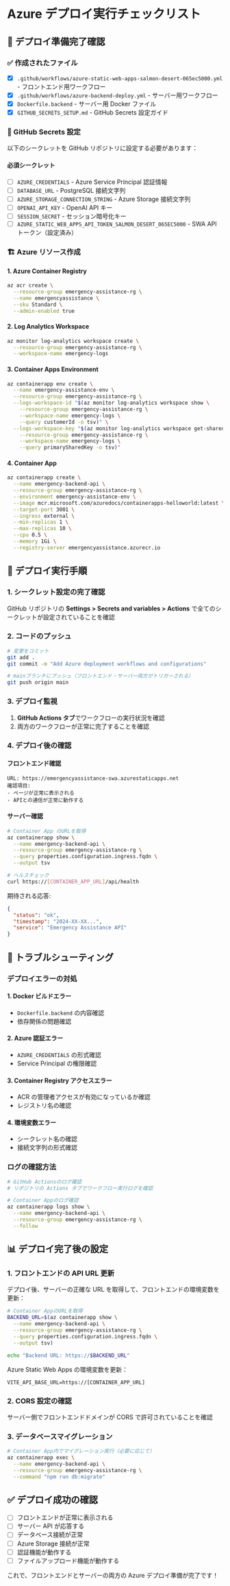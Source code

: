# Azure デプロイ実行チェックリスト

## 🎯 デプロイ準備完了確認

### ✅ 作成されたファイル

- [x] `.github/workflows/azure-static-web-apps-salmon-desert-065ec5000.yml` - フロントエンド用ワークフロー
- [x] `.github/workflows/azure-backend-deploy.yml` - サーバー用ワークフロー
- [x] `Dockerfile.backend` - サーバー用 Docker ファイル
- [x] `GITHUB_SECRETS_SETUP.md` - GitHub Secrets 設定ガイド

### 🔐 GitHub Secrets 設定

以下のシークレットを GitHub リポジトリに設定する必要があります：

#### 必須シークレット

- [ ] `AZURE_CREDENTIALS` - Azure Service Principal 認証情報
- [ ] `DATABASE_URL` - PostgreSQL 接続文字列
- [ ] `AZURE_STORAGE_CONNECTION_STRING` - Azure Storage 接続文字列
- [ ] `OPENAI_API_KEY` - OpenAI API キー
- [ ] `SESSION_SECRET` - セッション暗号化キー
- [ ] `AZURE_STATIC_WEB_APPS_API_TOKEN_SALMON_DESERT_065EC5000` - SWA API トークン（設定済み）

### 🏗️ Azure リソース作成

#### 1. Azure Container Registry

```bash
az acr create \
  --resource-group emergency-assistance-rg \
  --name emergencyassistance \
  --sku Standard \
  --admin-enabled true
```

#### 2. Log Analytics Workspace

```bash
az monitor log-analytics workspace create \
  --resource-group emergency-assistance-rg \
  --workspace-name emergency-logs
```

#### 3. Container Apps Environment

```bash
az containerapp env create \
  --name emergency-assistance-env \
  --resource-group emergency-assistance-rg \
  --logs-workspace-id "$(az monitor log-analytics workspace show \
    --resource-group emergency-assistance-rg \
    --workspace-name emergency-logs \
    --query customerId -o tsv)" \
  --logs-workspace-key "$(az monitor log-analytics workspace get-shared-keys \
    --resource-group emergency-assistance-rg \
    --workspace-name emergency-logs \
    --query primarySharedKey -o tsv)"
```

#### 4. Container App

```bash
az containerapp create \
  --name emergency-backend-api \
  --resource-group emergency-assistance-rg \
  --environment emergency-assistance-env \
  --image mcr.microsoft.com/azuredocs/containerapps-helloworld:latest \
  --target-port 3001 \
  --ingress external \
  --min-replicas 1 \
  --max-replicas 10 \
  --cpu 0.5 \
  --memory 1Gi \
  --registry-server emergencyassistance.azurecr.io
```

## 🚀 デプロイ実行手順

### 1. シークレット設定の完了確認

GitHub リポジトリの **Settings > Secrets and variables > Actions** で全てのシークレットが設定されていることを確認

### 2. コードのプッシュ

```bash
# 変更をコミット
git add .
git commit -m "Add Azure deployment workflows and configurations"

# mainブランチにプッシュ（フロントエンド・サーバー両方がトリガーされる）
git push origin main
```

### 3. デプロイ監視

1. **GitHub Actions タブ**でワークフローの実行状況を確認
2. 両方のワークフローが正常に完了することを確認

### 4. デプロイ後の確認

#### フロントエンド確認

```
URL: https://emergencyassistance-swa.azurestaticapps.net
確認項目:
- ページが正常に表示される
- APIとの通信が正常に動作する
```

#### サーバー確認

```bash
# Container App のURLを取得
az containerapp show \
  --name emergency-backend-api \
  --resource-group emergency-assistance-rg \
  --query properties.configuration.ingress.fqdn \
  --output tsv

# ヘルスチェック
curl https://[CONTAINER_APP_URL]/api/health
```

期待される応答:

```json
{
  "status": "ok",
  "timestamp": "2024-XX-XX...",
  "service": "Emergency Assistance API"
}
```

## 🔧 トラブルシューティング

### デプロイエラーの対処

#### 1. Docker ビルドエラー

- `Dockerfile.backend` の内容確認
- 依存関係の問題確認

#### 2. Azure 認証エラー

- `AZURE_CREDENTIALS` の形式確認
- Service Principal の権限確認

#### 3. Container Registry アクセスエラー

- ACR の管理者アクセスが有効になっているか確認
- レジストリ名の確認

#### 4. 環境変数エラー

- シークレット名の確認
- 接続文字列の形式確認

### ログの確認方法

```bash
# GitHub Actionsのログ確認
# リポジトリの Actions タブでワークフロー実行ログを確認

# Container Appのログ確認
az containerapp logs show \
  --name emergency-backend-api \
  --resource-group emergency-assistance-rg \
  --follow
```

## 📊 デプロイ完了後の設定

### 1. フロントエンドの API URL 更新

デプロイ後、サーバーの正確な URL を取得して、フロントエンドの環境変数を更新：

```bash
# Container AppのURLを取得
BACKEND_URL=$(az containerapp show \
  --name emergency-backend-api \
  --resource-group emergency-assistance-rg \
  --query properties.configuration.ingress.fqdn \
  --output tsv)

echo "Backend URL: https://$BACKEND_URL"
```

Azure Static Web Apps の環境変数を更新：

```
VITE_API_BASE_URL=https://[CONTAINER_APP_URL]
```

### 2. CORS 設定の確認

サーバー側でフロントエンドドメインが CORS で許可されていることを確認

### 3. データベースマイグレーション

```bash
# Container App内でマイグレーション実行（必要に応じて）
az containerapp exec \
  --name emergency-backend-api \
  --resource-group emergency-assistance-rg \
  --command "npm run db:migrate"
```

## ✅ デプロイ成功の確認

- [ ] フロントエンドが正常に表示される
- [ ] サーバー API が応答する
- [ ] データベース接続が正常
- [ ] Azure Storage 接続が正常
- [ ] 認証機能が動作する
- [ ] ファイルアップロード機能が動作する

これで、フロントエンドとサーバーの両方の Azure デプロイ準備が完了です！
